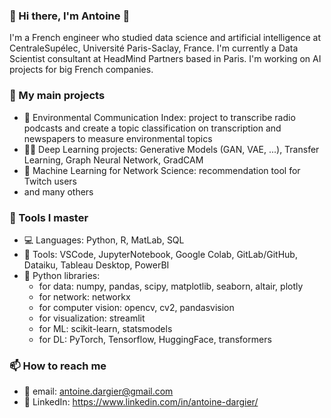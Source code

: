 ### 👋 Hi there, I'm Antoine 👋

I'm a French engineer who studied data science and artificial intelligence at CentraleSupélec, Université Paris-Saclay, France. I'm currently a Data Scientist consultant at HeadMind Partners based in Paris. I'm working on AI projects for big French companies.

### 📝 My main projects
- 🌱 Environmental Communication Index: project to transcribe radio podcasts and create a topic classification on transcription and newspapers to measure environmental topics
- 👨‍🔬 Deep Learning projects: Generative Models (GAN, VAE, ...), Transfer Learning, Graph Neural Network, GradCAM
- 🔗 Machine Learning for Network Science: recommendation tool for Twitch users
- and many others

### 🧰 Tools I master
- 💻 Languages: Python, R, MatLab, SQL
- 💾 Tools: VSCode, JupyterNotebook, Google Colab, GitLab/GitHub, Dataiku, Tableau Desktop, PowerBI
- 📃 Python libraries:
    * for data: numpy, pandas, scipy, matplotlib, seaborn, altair, plotly
    * for network: networkx
    * for computer vision: opencv, cv2, pandasvision
    * for visualization: streamlit
    * for ML: scikit-learn, statsmodels
    * for DL: PyTorch, Tensorflow, HuggingFace, transformers

### 📫 How to reach me
- 📧 email: antoine.dargier@gmail.com
- 📢 LinkedIn: https://www.linkedin.com/in/antoine-dargier/
